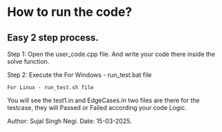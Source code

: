 # How to run the code?
## Easy 2 step process.


 Step 1: Open the user_code.cpp file. And write your code there inside the solve function.
 
 Step 2: Execute the 
    For Windows - run_test.bat file

    For Linux - run_test.sh file

You will see the test1.in and EdgeCases.in two files are there for the testcase, they will Passed or Failed according your code Logic.

Author: Sujal Singh Negi. Date: 15-03-2025.

